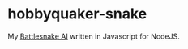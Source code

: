 # hobbyquaker-snake

My [Battlesnake AI](https://battlesnake.io) written in Javascript for NodeJS.

